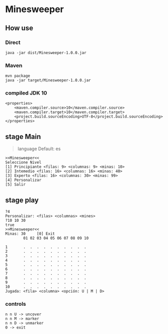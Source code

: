 # Minesweeper

## How use

### Direct
```console
java -jar dist/Minesweeper-1.0.0.jar
```

### Maven
```console
mvn package
java -jar target/Minesweeper-1.0.0.jar
```

### compiled JDK 10

```maven
<properties>
	<maven.compiler.source>10</maven.compiler.source>
	<maven.compiler.target>10</maven.compiler.target>
	<project.build.sourceEncoding>UTF-8</project.build.sourceEncoding>
</properties>
```

## stage Main
> language Default: es

```console
>>Minesweeper<<
Seleccione Nivel
[1] Principiante <filas: 9> <columnas: 9> <minas: 10>
[2] Intemedio <filas: 16> <columnas: 16> <minas: 40>
[3] Experto <filas: 16> <columnas: 30> <minas: 99>
[4] Personalizar
[5] Salir
```

## stage play
```console
?4
Personalizar: <filas> <columnas> <mines>
?10 10 30
true
>>Minesweeper<<
Minas: 30     [0] Exit
        01 02 03 04 05 06 07 08 09 10

1       .  .  .  .  .  .  .  .  .  .
2       .  .  .  .  .  .  .  .  .  .
3       .  .  .  .  .  .  .  .  .  .
4       .  .  .  .  .  .  .  .  .  .
5       .  .  .  .  .  .  .  .  .  .
6       .  .  .  .  .  .  .  .  .  .
7       .  .  .  .  .  .  .  .  .  .
8       .  .  .  .  .  .  .  .  .  .
9       .  .  .  .  .  .  .  .  .  .
10      .  .  .  .  .  .  .  .  .  .
Jugada: <fila> <columna> <opción: U | M | D>
```

### controls
```console
n n U -> uncover
n n M -> marker
n n D -> unmarker
0 -> exit
```

